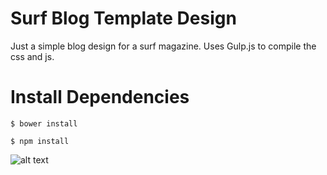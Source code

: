 # Surf Blog Template Design
Just a simple blog design for a surf magazine. Uses Gulp.js to compile the css and js.


# Install Dependencies

```$ bower install```

```$ npm install```

![alt text](https://github.com/stephenherko/surf-blog-website/blob/master/surf-blog-thumb.png)
